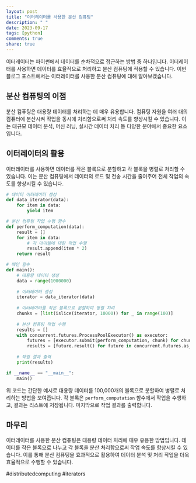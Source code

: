 ```yaml
---
layout: post
title: "이터레이터를 사용한 분산 컴퓨팅"
description: " "
date: 2023-09-17
tags: [python]
comments: true
share: true
---
```


이터레이터는 파이썬에서 데이터를 순차적으로 접근하는 방법 중 하나입니다. 이터레이터를 사용하면 데이터를 효율적으로 처리하고 분산 컴퓨팅에 적용할 수 있습니다. 이번 블로그 포스트에서는 이터레이터를 사용한 분산 컴퓨팅에 대해 알아보겠습니다.

## 분산 컴퓨팅의 이점

분산 컴퓨팅은 대용량 데이터를 처리하는 데 매우 유용합니다. 컴퓨팅 자원을 여러 대의 컴퓨터에 분산시켜 작업을 동시에 처리함으로써 처리 속도를 향상시킬 수 있습니다. 이는 대규모 데이터 분석, 머신 러닝, 실시간 데이터 처리 등 다양한 분야에서 중요한 요소입니다.

## 이터레이터의 활용

이터레이터를 사용하면 데이터를 작은 블록으로 분할하고 각 블록을 병렬로 처리할 수 있습니다. 이는 분산 컴퓨팅에서 데이터의 로드 및 전송 시간을 줄여주어 전체 작업의 속도를 향상시킬 수 있습니다.

```python
# 데이터 이터레이터 생성
def data_iterator(data):
    for item in data:
        yield item

# 분산 컴퓨팅 작업 수행 함수
def perform_computation(data):
    result = []
    for item in data:
        # 각 아이템에 대한 작업 수행
        result.append(item * 2)
    return result

# 메인 함수
def main():
    # 대용량 데이터 생성
    data = range(1000000)
    
    # 이터레이터 생성
    iterator = data_iterator(data)
    
    # 이터레이터를 작은 블록으로 분할하여 병렬 처리
    chunks = [list(islice(iterator, 10000)) for _ in range(100)]
    
    # 분산 컴퓨팅 작업 수행
    results = []
    with concurrent.futures.ProcessPoolExecutor() as executor:
        futures = [executor.submit(perform_computation, chunk) for chunk in chunks]
        results = [future.result() for future in concurrent.futures.as_completed(futures)]
    
    # 작업 결과 출력
    print(results)

if __name__ == "__main__":
    main()
```

위 코드는 간단한 예시로 대용량 데이터를 100,000개의 블록으로 분할하여 병렬로 처리하는 방법을 보여줍니다. 각 블록은 `perform_computation` 함수에서 작업을 수행하고, 결과는 리스트에 저장됩니다. 마지막으로 작업 결과를 출력합니다.

## 마무리

이터레이터를 사용한 분산 컴퓨팅은 대용량 데이터 처리에 매우 유용한 방법입니다. 데이터를 작은 블록으로 나누고 각 블록을 분산 처리함으로써 작업 속도를 향상시킬 수 있습니다. 이를 통해 분산 컴퓨팅을 효과적으로 활용하여 데이터 분석 및 처리 작업을 더욱 효율적으로 수행할 수 있습니다.

#distributedcomputing #iterators